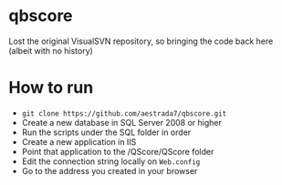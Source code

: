# qbscore
Lost the original VisualSVN repository, so bringing the code back here (albeit with no history)

# How to run
* `git clone https://github.com/aestrada7/qbscore.git`
* Create a new database in SQL Server 2008 or higher
* Run the scripts under the SQL folder in order
* Create a new application in IIS
* Point that application to the /QScore/QScore folder
* Edit the connection string locally on `Web.config`
* Go to the address you created in your browser